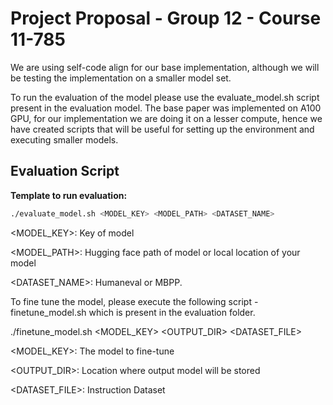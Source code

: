 # Project Proposal - Group 12 - Course 11-785

We are using self-code align for our base implementation, although we will be testing the implementation on a smaller model set. 

To run the evaluation of the model please use the evaluate_model.sh script present in the evaluation model. The base paper was implemented on A100 GPU, for our implementation we are doing it on a lesser compute, hence we have created scripts that will be useful for setting up the environment and executing smaller models. 


## Evaluation Script

**Template to run evaluation:**

```bash
./evaluate_model.sh <MODEL_KEY> <MODEL_PATH> <DATASET_NAME>
```
<MODEL_KEY>: Key of model

<MODEL_PATH>: Hugging face path of model or local location of your model

<DATASET_NAME>: Humaneval or MBPP.




To fine tune the model, please execute the following script - finetune_model.sh which is present in the evaluation folder.

./finetune_model.sh <MODEL_KEY> <OUTPUT_DIR> <DATASET_FILE>

<MODEL_KEY>: The model to fine-tune

<OUTPUT_DIR>: Location where output model will be stored

<DATASET_FILE>: Instruction Dataset 